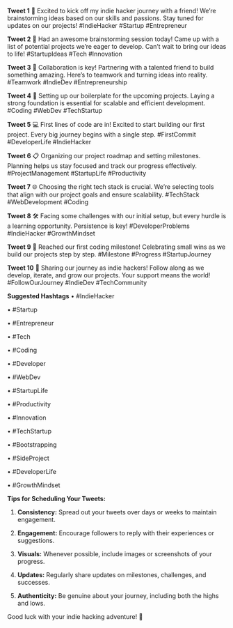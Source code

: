 
**Tweet 1**
🚀 Excited to kick off my indie hacker journey with a friend! We’re brainstorming ideas based on our skills and passions. Stay tuned for updates on our projects! #IndieHacker #Startup #Entrepreneur

  
**Tweet 2**
🧠 Had an awesome brainstorming session today! Came up with a list of potential projects we’re eager to develop. Can’t wait to bring our ideas to life! #StartupIdeas #Tech #Innovation

  
**Tweet 3**
👥 Collaboration is key! Partnering with a talented friend to build something amazing. Here’s to teamwork and turning ideas into reality. #Teamwork #IndieDev #Entrepreneurship


**Tweet 4**
🔧 Setting up our boilerplate for the upcoming projects. Laying a strong foundation is essential for scalable and efficient development. #Coding #WebDev #TechStartup

  

**Tweet 5**
💻 First lines of code are in! Excited to start building our first project. Every big journey begins with a single step. #FirstCommit #DeveloperLife #IndieHacker

  

**Tweet 6**
📋 Organizing our project roadmap and setting milestones. Planning helps us stay focused and track our progress effectively. #ProjectManagement #StartupLife #Productivity

  

**Tweet 7**
🌐 Choosing the right tech stack is crucial. We’re selecting tools that align with our project goals and ensure scalability. #TechStack #WebDevelopment #Coding

  

**Tweet 8**
🛠️ Facing some challenges with our initial setup, but every hurdle is a learning opportunity. Persistence is key! #DeveloperProblems #IndieHacker #GrowthMindset

  

**Tweet 9**
🎉 Reached our first coding milestone! Celebrating small wins as we build our projects step by step. #Milestone #Progress #StartupJourney

  

**Tweet 10**
📢 Sharing our journey as indie hackers! Follow along as we develop, iterate, and grow our projects. Your support means the world! #FollowOurJourney #IndieDev #TechCommunity

  

**Suggested Hashtags**
• #IndieHacker

• #Startup

• #Entrepreneur

• #Tech

• #Coding

• #Developer

• #WebDev

• #StartupLife

• #Productivity

• #Innovation

• #TechStartup

• #Bootstrapping

• #SideProject

• #DeveloperLife

• #GrowthMindset

  

**Tips for Scheduling Your Tweets:**
1. **Consistency:** Spread out your tweets over days or weeks to maintain engagement.

2. **Engagement:** Encourage followers to reply with their experiences or suggestions.

3. **Visuals:** Whenever possible, include images or screenshots of your progress.

4. **Updates:** Regularly share updates on milestones, challenges, and successes.

5. **Authenticity:** Be genuine about your journey, including both the highs and lows.

  

Good luck with your indie hacking adventure! 🚀